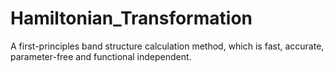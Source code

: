 # Hamiltonian_Transformation
A first-principles band structure calculation method, which is fast, accurate, parameter-free and functional independent.
